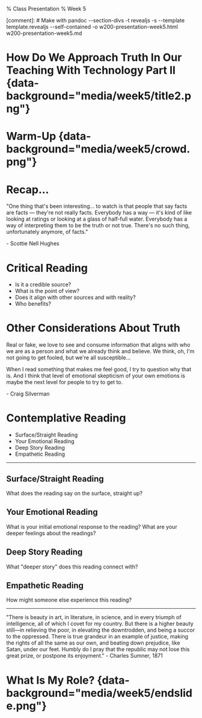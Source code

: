 % Class Presentation
% Week 5

[comment]: # Make with pandoc --section-divs -t revealjs -s --template template.revealjs --self-contained -o w200-presentation-week5.html w200-presentation-week5.md

# How Do We Approach Truth In Our Teaching With Technology Part II {data-background="media/week5/title2.png"}

# Warm-Up {data-background="media/week5/crowd.png"}

# Recap...

"One thing that's been interesting... to watch is that people that say facts are facts — they're not really facts. Everybody has a way — it's kind of like looking at ratings or looking at a glass of half-full water. Everybody has a way of interpreting them to be the truth or not true. There's no such thing, unfortunately anymore, of facts."

\- Scottie Nell Hughes

# Critical Reading

  * Is it a credible source?
  * What is the point of view?
  * Does it align with other sources and with reality?
  * Who benefits?

# Other Considerations About Truth

Real or fake, we love to see and consume information that aligns with who we are as a person and what we already think and believe. We think, oh, I'm not going to get fooled, but we're all susceptible...

When I read something that makes me feel good, I try to question why that is. And I think that level of emotional skepticism of your own emotions is maybe the next level for people to try to get to.

\- Craig Silverman

# Contemplative Reading

  * Surface/Straight Reading
  * Your Emotional Reading
  * Deep Story Reading
  * Empathetic Reading

---

## Surface/Straight Reading

What does the reading say on the surface, straight up?

## Your Emotional Reading

What is your initial emotional response to the reading? What are your deeper feelings about the readings?

## Deep Story Reading

What "deeper story" does this reading connect with?

## Empathetic Reading

How might someone else experience this reading?

---

"There is beauty in art, in literature, in science, and in every triumph of intelligence, all of which I covet for my country. But there is a higher beauty still—in relieving the poor, in elevating the downtrodden, and being a succor to the oppressed. There is true grandeur in an example of justice, making the rights of all the same as our own, and beating down prejudice, like Satan, under our feet. Humbly do I pray that the republic may not lose this great prize, or postpone its enjoyment." - Charles Sumner, 1871

# What Is My Role? {data-background="media/week5/endslide.png"}

